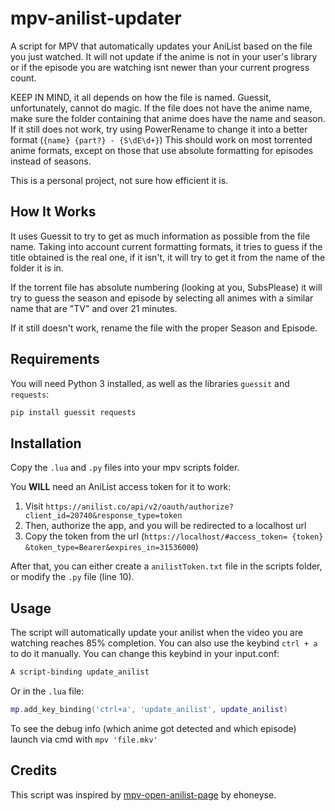 # mpv-anilist-updater
A script for MPV that automatically updates your AniList based on the file you just watched. It will not update if the anime is not in your user's library or if the episode you are watching isnt newer than your current progress count.

KEEP IN MIND, it all depends on how the file is named. Guessit, unfortunately, cannot do magic. 
If the file does not have the anime name, make sure the folder containing that anime does have the name and season.
If it still does not work, try using PowerRename to change it into a better format (`{name} {part?} - {S\dE\d+}`)
This should work on most torrented anime formats, except on those that use absolute formatting for episodes instead of seasons.

This is a personal project, not sure how efficient it is.

## How It Works
It uses Guessit to try to get as much information as possible from the file name. Taking into account current formatting formats, 
it tries to guess if the title obtained is the real one, if it isn't, it will try to get it from the name of the folder it is in.

If the torrent file has absolute numbering (looking at you, SubsPlease) it will try to guess the season and episode
by selecting all animes with a similar name that are "TV" and over 21 minutes.

If it still doesn't work, rename the file with the proper Season and Episode.

## Requirements
You will need Python 3 installed, as well as the libraries `guessit` and `requests`:
```bash
pip install guessit requests
```

## Installation
Copy the `.lua` and `.py` files into your mpv scripts folder.

You **WILL** need an AniList access token for it to work:
  1. Visit `https://anilist.co/api/v2/oauth/authorize?client_id=20740&response_type=token`
  2. Then, authorize the app, and you will be redirected to a localhost url
  3. Copy the token from the url (`https://localhost/#access_token= {token} &token_type=Bearer&expires_in=31536000`)

After that, you can either create a `anilistToken.txt` file in the scripts folder, or modify the `.py` file (line 10).

## Usage
The script will automatically update your anilist when the video you are watching reaches 85% completion. You can also use the keybind `ctrl + a` to do it manually.
You can change this keybind in your input.conf:
```bash
A script-binding update_anilist
```

Or in the `.lua` file:
```lua
mp.add_key_binding('ctrl+a', 'update_anilist', update_anilist)
```

To see the debug info (which anime got detected and which episode) launch via cmd with `mpv 'file.mkv'`
## Credits
This script was inspired by [mpv-open-anilist-page](https://github.com/ehoneyse/mpv-open-anilist-page) by ehoneyse.
